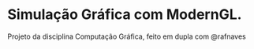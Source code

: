 # Simulação Gráfica com ModernGL.

Projeto da disciplina Computação Gráfica, feito em dupla com @rafnaves
 
